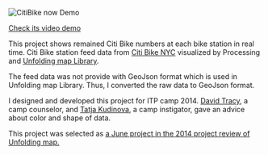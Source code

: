 ![CitiBike now Demo](https://media.giphy.com/media/3ov9jKRQcWlGisRYhq/giphy.gif)

[Check its video demo](https://vimeo.com/112715676)

This project shows remained Citi Bike numbers at each bike station in real time. Citi Bike station feed data from <a href="https://www.citibikenyc.com/system-data">Citi Bike NYC</a> visualized by Processing and <a href="http://unfoldingmaps.org/" target="_blank">Unfolding map Library</a>. 

The feed data was not provide with GeoJson format which is used in Unfolding map Library. Thus, I converted the raw data to GeoJson format. 

I designed and developed this project for ITP camp 2014. <a href="http://davidptracy.com" target="_blank">David Tracy</a>, a camp counselor, and <a href="http://tkudinova.com"  target="_blank">Tatja Kudinova</a>, a camp instigator, gave an advice about color and shape of data.

This project was selected as <a href="http://unfoldingmaps.org/2014unfolded.html" target="_blank"> a June project in the 2014 project review of Unfolding map.</a>

